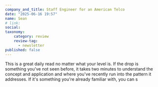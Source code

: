 ```yaml
---
company_and_title: Staff Engineer for an American Telco
date: "2025-06-16 19:57"
name: Sean
# link:
social: 
taxonomy:
    category: review
    review-tag:
      - newsletter
published: false
---
```


This is a great daily read no matter what your level is. If the drop is something you've not seen before, it takes two minutes to understand the concept and application and where you've recently run into the pattern it addresses. If it's something you're already familiar with, you can s
